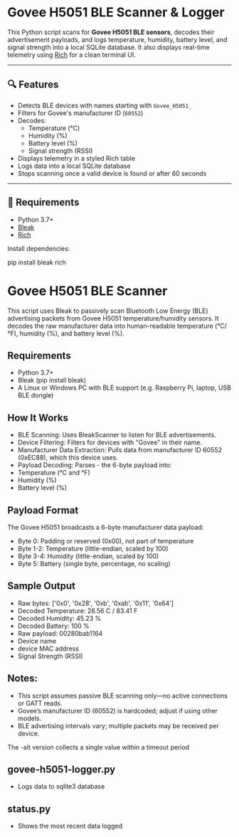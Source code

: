 # Govee H5051 BLE Scanner & Logger

This Python script scans for **Govee H5051 BLE sensors**, decodes their advertisement payloads, and logs temperature, humidity, battery level, and signal strength into a local SQLite database. It also displays real-time telemetry using [Rich](https://github.com/Textualize/rich) for a clean terminal UI.

---

## 🔍 Features

- Detects BLE devices with names starting with `Govee_H5051_`
- Filters for Govee's manufacturer ID (`60552`)
- Decodes:
  - Temperature (°C)
  - Humidity (%)
  - Battery level (%)
  - Signal strength (RSSI)
- Displays telemetry in a styled Rich table
- Logs data into a local SQLite database
- Stops scanning once a valid device is found or after 60 seconds

---

## 🧰 Requirements

- Python 3.7+
- [Bleak](https://pypi.org/project/bleak/)
- [Rich](https://pypi.org/project/rich/)

Install dependencies:


pip install bleak rich 





# Govee H5051 BLE Scanner

This script uses Bleak to passively scan Bluetooth Low Energy (BLE) advertising packets from Govee H5051 temperature/humidity sensors. It decodes the raw manufacturer data into human-readable temperature (°C/°F), humidity (%), and battery level (%).

 ## Requirements
- Python 3.7+
- Bleak (pip install bleak)
- A Linux or Windows PC with BLE support (e.g. Raspberry Pi, laptop, USB BLE dongle)

 ## How It Works
- BLE Scanning: Uses BleakScanner to listen for BLE advertisements.
- Device Filtering: Filters for devices with "Govee" in their name.
- Manufacturer Data Extraction: Pulls data from manufacturer ID 60552 (0xEC88), which this device uses.
- Payload Decoding: Parses -  the 6-byte payload into:
- Temperature (°C and °F)
- Humidity (%)
- Battery level (%)

## Payload Format
The Govee H5051 broadcasts a 6-byte manufacturer data payload:
 - Byte 0: Padding or reserved (0x00), not part of temperature
 - Byte 1-2: Temperature (little-endian, scaled by 100)
 - Byte 3-4: Humidity (little-endian, scaled by 100)
 - Byte 5: Battery (single byte, percentage, no scaling)

## Sample Output
  - Raw bytes: ['0x0', '0x28', '0xb', '0xab', '0x11', '0x64']
  - Decoded Temperature: 28.56 C / 83.41 F
  - Decoded Humidity: 45.23 %
  - Decoded Battery: 100 %
  - Raw payload: 00280bab1164
  - Device name
  - device MAC address
  - Signal Strength (RSSI)


## Notes:
- This script assumes passive BLE scanning only—no active connections or GATT reads.
- Govee’s manufacturer ID (60552) is hardcoded; adjust if using other models.
- BLE advertising intervals vary; multiple packets may be received per device.

The -alt version collects a single value within a timeout period

## govee-h5051-logger.py
 - Logs data to sqlite3 database

## status.py
 - Shows the most recent data logged
 